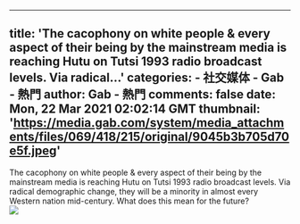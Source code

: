
---
title: 'The cacophony on white people & every aspect of their being by the mainstream media is reaching Hutu on Tutsi 1993 radio broadcast levels. Via radical...'
categories: 
    - 社交媒体
    - Gab - 熱門
author: Gab - 熱門
comments: false
date: Mon, 22 Mar 2021 02:02:14 GMT
thumbnail: 'https://media.gab.com/system/media_attachments/files/069/418/215/original/9045b3b705d70e5f.jpeg'
---

<div>   
The cacophony on white people & every aspect of their being by the mainstream media is reaching Hutu on Tutsi 1993 radio broadcast levels. Via radical demographic change, they will be a minority in almost every Western nation mid-century. What does this mean for the future?<br><img src="https://media.gab.com/system/media_attachments/files/069/418/215/original/9045b3b705d70e5f.jpeg" referrerpolicy="no-referrer">  
</div>
            